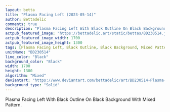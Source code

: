```yaml
---
layout: betta
title: "Plasma Facing Left (2023-05-14)"
author: Bettadelic
comments: true
description: "Plasma Facing Left With Black Outline On Black Background With Mixed Pattern."
actpub_featured_image: "https://bettadelic.art/static/bettas/BD230514.jpg"
actpub_featured_image_width: 1700
actpub_featured_image_height: 1300
tags: [Plasma Facing Left, Black Outline, Black Background, Mixed Pattern, May 2023]
unitName: "BD230514"
line_color: "Black"
background_color: "Black"
width: 1700
height: 1300
algorithm: "Mixed"
deviantart: "https://www.deviantart.com/bettadelic/art/BD230514-Plasma-Facing-Left-2023-05-14-962493618"
background_type: "Solid"
---
```


Plasma Facing Left With Black Outline On Black Background With Mixed Pattern.

